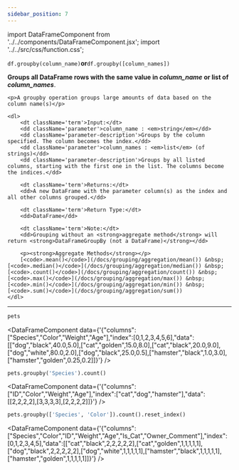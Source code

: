 ```yaml
---
sidebar_position: 7
---
```


import DataFrameComponent from '../../components/DataFrameComponent.jsx';
import '../../src/css/function.css';

<code>df.groupby(column_name)</code><strong>or</strong><code>df.groupby([column_names])</code>

<div className='base'>
    <p><strong>Groups all DataFrame rows with the same value in <em>column_name</em> or list of <em>column_names</em></strong>.</p>
    
    <p>A groupby operation groups large amounts of data based on the column name(s)</p>

    <dl>
        <dt className='term'>Input:</dt>
        <dd className='parameter'>column_name : <em>string</em></dd>
        <dd className='parameter-description'>Groups by the column specified. The column becomes the index.</dd>
        <dd className='parameter'>column_names : <em>list</em> (of strings)</dd>
        <dd className='parameter-description'>Groups by all listed columns, starting with the first one in the list. The columns become the indices.</dd>

        <dt className='term'>Returns:</dt>
        <dd>A new DataFrame with the parameter column(s) as the index and all other columns grouped.</dd>

        <dt className='term'>Return Type:</dt>
        <dd>DataFrame</dd>

        <dt className='term'>Note:</dt>
        <dd>Grouping without an <strong>aggregate method</strong> will return <strong>DataFrameGroupBy (not a DataFrame)</strong></dd>

        <p><strong>Aggregate Methods</strong></p>
        [<code>.mean()</code>](/docs/grouping/aggregation/mean()) &nbsp; [<code>.median()</code>](/docs/grouping/aggregation/median()) &nbsp; [<code>.count()</code>](/docs/grouping/aggregation/count()) &nbsp; [<code>.max()</code>](/docs/grouping/aggregation/max()) &nbsp; [<code>.min()</code>](/docs/grouping/aggregation/min()) &nbsp; [<code>.sum()</code>](/docs/grouping/aggregation/sum())
    </dl>
</div>

---

```python
pets
```

<DataFrameComponent data={'{"columns":["Species","Color","Weight","Age"],"index":[0,1,2,3,4,5,6],"data":[["dog","black",40.0,5.0],["cat","golden",15.0,8.0],["cat","black",20.0,9.0],["dog","white",80.0,2.0],["dog","black",25.0,0.5],["hamster","black",1.0,3.0],["hamster","golden",0.25,0.2]]}'} />

```python
pets.groupby('Species').count()
```

<DataFrameComponent data={'{"columns":["ID","Color","Weight","Age"],"index":["cat","dog","hamster"],"data":[[2,2,2,2],[3,3,3,3],[2,2,2,2]]}'} />

```python
pets.groupby(['Species', 'Color']).count().reset_index()
```

<DataFrameComponent data={'{"columns":["Species","Color","ID","Weight","Age","Is_Cat","Owner_Comment"],"index":[0,1,2,3,4,5],"data":[["cat","black",2,2,2,2,2],["cat","golden",1,1,1,1,1],["dog","black",2,2,2,2,2],["dog","white",1,1,1,1,1],["hamster","black",1,1,1,1,1],["hamster","golden",1,1,1,1,1]]}'} />